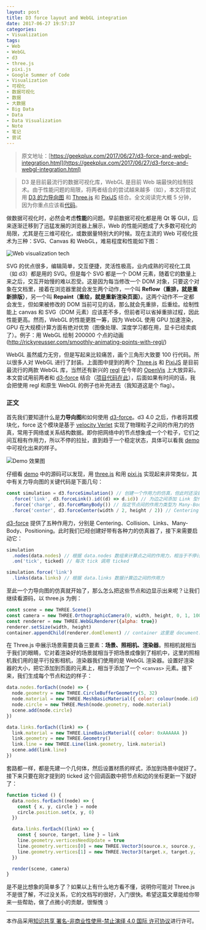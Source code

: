 ```yaml
---
layout: post
title: D3 force layout and WebGL integration
date: 2017-06-27 19:57:37
categories:
- Visualization
tags:
- Web
- WebGL
- d3
- three.js
- pixi.js
- Google Summer of Code
- Visualization
- 可视化
- 数据可视化
- 数据
- 大数据
- Big Data
- Data
- Data Visualization
- Note
- 笔记
- 尝试
---
```


> 原文地址：[https://geekplux.com/2017/06/27/d3-force-and-webgl-integration.html](https://geekplux.com/2017/06/27/d3-force-and-webgl-integration.html)

> D3 是目前最流行的数据可视化库，WebGL 是目前 Web 端最快的绘制技术。由于性能问题的局限，将两者结合的尝试越来越多（如），本文将尝试用 [D3 的力导向图](https://github.com/d3/d3-force/) 和 [Three.js](https://github.com/mrdoob/three.js/) 和 [PixiJS](https://github.com/pixijs/pixi.js) 结合。全文阅读完大概 5 分钟，因为你重点应该看[代码](https://github.com/geekplux/d3-force-webgl-integration-demo)。


做数据可视化时，必然会考虑**性能**的问题。早前数据可视化都是用 Qt 等 GUI，后来逐渐迁移到了迅猛发展的浏览器上展示，Web 的性能问题成了大多数可视化的局限，尤其是在三维可视化，或数据量特别大的时候。现在主流的 Web 可视化技术为三种：SVG、Canvas 和 WebGL，难易程度和性能如下图：

![Web visualization tech](https://ooo.0o0.ooo/2017/07/09/59610ee72e616.png)

SVG 的优点很多，编辑简单，交互便捷，灵活性极高，业内成熟的可视化工具（如 d3）都是用的 SVG。但是每个 SVG 都是一个 DOM 元素，随着它的数量上来之后，交互开始慢的难以忍受。这是因为每当修改一个 DOM 对象，只要这个对象在文档里，接着在浏览器里就会发生两个动作，一个叫 **Reflow（重排，就是重新排版）**，另一个叫 **Repaint（重绘，就是重新渲染页面）**。这两个动作不一定都会发生，但如果被修改的 DOM 当前可见的话，那么就会先重排，后重绘。绘制性能上 canvas 和 SVG（DOM 元素）应该差不多，但前者可以省掉重排过程，因此性能更高。然而，WebGL 的性能更胜一筹，因为 WebGL 使用 GPU 加速渲染，GPU 在大规模计算方面有绝对优势（图像处理、深度学习都在用，显卡已经卖疯了）。例子：用 WebGL 绘制 200000 个点的动画(http://rickyreusser.com/smoothly-animating-points-with-regl/)

WebGL 虽然威力无穷，但是写起来比较痛苦，画个三角形大致要 100 行代码。所以很多人对 WebGL 进行了封装。上面图中提到的两个 [Three.js](https://github.com/mrdoob/three.js/) 和 [PixiJS](https://github.com/pixijs/pixi.js) 是目前最流行的两款 WebGL 库，当然还有新兴的 [regl](https://github.com/regl-project/regl) 在今年的 [OpenVis](https://openvisconf.com/) 上大放异彩。本文尝试用前两者和 [d3-force](https://github.com/d3/d3-force/) 结合（[项目代码在此](https://github.com/geekplux/d3-force-webgl-integration-demo)），后面如果有时间的话，我会把使用 regl 和原生 WebGL 的例子也补充进去（我知道这是个 flag）。

### 正文

首先我们要知道什么是**力导向图**和如何使用 [d3-force](https://github.com/d3/d3-force/)。d3 4.0 之后，作者将其模块化，force 这个模块是基于 [velocity Verlet](https://en.wikipedia.org/wiki/Verlet_integration) 实现了物理粒子之间的作用力的仿真，常用于网络或关系结构数据。即你把网络中的节点想象成一个个粒子，它们之间互相有作用力，所以不停的拉扯，直到趋于一个稳定状态，具体可以看我 [demo](https://github.com/geekplux/d3-force-webgl-integration-demo) 中可视化出来的样子。

![Demo 效果图](https://ooo.0o0.ooo/2017/07/09/59610ee4d02d5.png)

仔细看 [demo](https://github.com/geekplux/d3-force-webgl-integration-demo) 中的源码可以发现，用 [three.js](https://github.com/geekplux/d3-force-webgl-integration-demo/blob/master/src/three.js) 和用 [pixi.js](https://github.com/geekplux/d3-force-webgl-integration-demo/blob/master/src/pixi.js) 实现起来非常类似，其中有关力导向图的关键代码是下面几句：

```js
const simulation = d3.forceSimulation() // 创建一个作用力的仿真，但此时还没启动
  .force('link', d3.forceLink().id((d) => d.id)) // 为边之间添加 Link 型作用力
  .force('charge', d3.forceManyBody()) // 指定节点间的作用力类型为 Many-Body 型
  .force('center', d3.forceCenter(width / 2, height / 2)) // Centering 作用力指定布局围绕的中心
```

[d3-force](https://github.com/d3/d3-force/) 提供了五种作用力，分别是 Centering、Collision、Links、Many-Body、Positioning。此时我们已经创建好带有各种力的仿真器了，接下来需要启动它：

```js
simulation
  .nodes(data.nodes) // 根据 data.nodes 数组来计算点之间的作用力，相当于不停计算节点的 xy 坐标
  .on('tick', ticked) // 每次 tick 调用 ticked

simulation.force('link')
  .links(data.links) // 根据 data.links 数据计算边之间的作用力
```

至此一个力导向图的仿真就开始了，那么怎么把这些节点和边显示出来呢？让我们继续看源码，以 three.js 为例：

```js
const scene = new THREE.Scene()
const camera = new THREE.OrthographicCamera(0, width, height, 0, 1, 1000)
const renderer = new THREE.WebGLRenderer({alpha: true})
renderer.setSize(width, height)
container.appendChild(renderer.domElement) // container 这里是 document.body
```

在 Three.js 中展示场景需要具备三要素：**场景、照相机、渲染器**。照相机就相当于我们的眼睛，它对着渲染好的场景就相当于把场景成像到了相机中，这里的照相机我们用的是平行投影相机，渲染器我们使用的是 WebGL 渲染器。设置好渲染器的大小，把它添加到页面的元素上，相当于添加了一个 `<canvas>` 元素。接下来，我们生成每个节点和边的样子：

```js
data.nodes.forEach((node) => {
  node.geometry = new THREE.CircleBufferGeometry(5, 32)
  node.material = new THREE.MeshBasicMaterial({ color: colour(node.id) })
  node.circle = new THREE.Mesh(node.geometry, node.material)
  scene.add(node.circle)
})

data.links.forEach((link) => {
  link.material = new THREE.LineBasicMaterial({ color: 0xAAAAAA })
  link.geometry = new THREE.Geometry()
  link.line = new THREE.Line(link.geometry, link.material)
  scene.add(link.line)
})
```

套路都一样，都是先建一个几何体，然后设置材质的样式，添加到场景中就好了。接下来只要在刚才提到的 ticked 这个回调函数中把节点和边的坐标更新一下就好了：


```js
function ticked () {
  data.nodes.forEach((node) => {
    const { x, y, circle } = node
    circle.position.set(x, y, 0)
  })

  data.links.forEach((link) => {
    const { source, target, line } = link
    line.geometry.verticesNeedUpdate = true
    line.geometry.vertices[0] = new THREE.Vector3(source.x, source.y, -1)
    line.geometry.vertices[1] = new THREE.Vector3(target.x, target.y, -1)
  })

  render(scene, camera)
}
```

是不是比想象的简单多了？如果以上有什么地方看不懂，说明你可能对 Three.js 不是很了解，不过没关系，它的文档写的很好，入门很快。希望这篇文章能给你带来一些帮助，做了点微小的贡献，很惭愧 :)


--------------
本作品采用[知识共享 署名-非商业性使用-禁止演绎 4.0 国际 许可协议](http://creativecommons.org/licenses/by-nc-nd/4.0/)进行许可。
